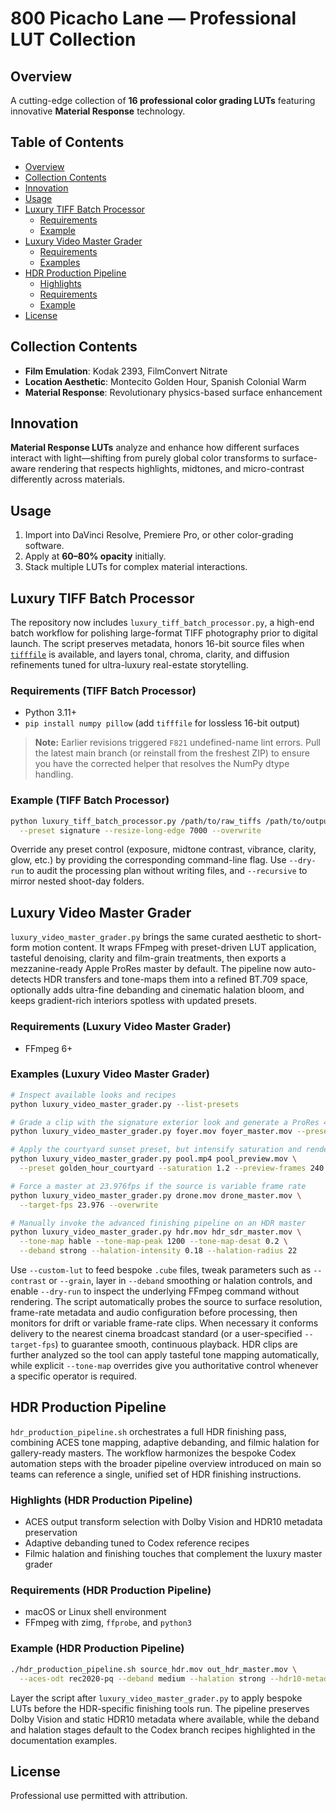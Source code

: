 # 800 Picacho Lane — Professional LUT Collection

## Overview
A cutting-edge collection of **16 professional color grading LUTs** featuring innovative **Material Response** technology.

## Table of Contents
- [Overview](#overview)
- [Collection Contents](#collection-contents)
- [Innovation](#innovation)
- [Usage](#usage)
- [Luxury TIFF Batch Processor](#luxury-tiff-batch-processor)
  - [Requirements](#requirements-tiff-batch-processor)
  - [Example](#example-tiff-batch-processor)
- [Luxury Video Master Grader](#luxury-video-master-grader)
  - [Requirements](#requirements-luxury-video-master-grader)
  - [Examples](#examples-luxury-video-master-grader)
- [HDR Production Pipeline](#hdr-production-pipeline)
  - [Highlights](#highlights-hdr-production-pipeline)
  - [Requirements](#requirements-hdr-production-pipeline)
  - [Example](#example-hdr-production-pipeline)
- [License](#license)

## Collection Contents
- **Film Emulation**: Kodak 2393, FilmConvert Nitrate
- **Location Aesthetic**: Montecito Golden Hour, Spanish Colonial Warm
- **Material Response**: Revolutionary physics-based surface enhancement

## Innovation
**Material Response LUTs** analyze and enhance how different surfaces interact with light—shifting from purely global color transforms to surface-aware rendering that respects highlights, midtones, and micro-contrast differently across materials.

## Usage
1. Import into DaVinci Resolve, Premiere Pro, or other color-grading software.
2. Apply at **60–80% opacity** initially.
3. Stack multiple LUTs for complex material interactions.

## Luxury TIFF Batch Processor
The repository now includes `luxury_tiff_batch_processor.py`, a high-end batch workflow
for polishing large-format TIFF photography prior to digital launch. The script preserves
metadata, honors 16-bit source files when [`tifffile`](https://pypi.org/project/tifffile/)
is available, and layers tonal, chroma, clarity, and diffusion refinements tuned for
ultra-luxury real-estate storytelling.

### Requirements (TIFF Batch Processor)
- Python 3.11+
- `pip install numpy pillow` (add `tifffile` for lossless 16-bit output)

> **Note:** Earlier revisions triggered `F821` undefined-name lint errors. Pull the latest
> main branch (or reinstall from the freshest ZIP) to ensure you have the corrected helper
> that resolves the NumPy dtype handling.

### Example (TIFF Batch Processor)
```bash
python luxury_tiff_batch_processor.py /path/to/raw_tiffs /path/to/output \
  --preset signature --resize-long-edge 7000 --overwrite
```

Override any preset control (exposure, midtone contrast, vibrance, clarity, glow, etc.)
by providing the corresponding command-line flag. Use `--dry-run` to audit the processing
plan without writing files, and `--recursive` to mirror nested shoot-day folders.

## Luxury Video Master Grader

`luxury_video_master_grader.py` brings the same curated aesthetic to short-form motion
content. It wraps FFmpeg with preset-driven LUT application, tasteful denoising, clarity
and film-grain treatments, then exports a mezzanine-ready Apple ProRes master by default.
The pipeline now auto-detects HDR transfers and tone-maps them into a refined BT.709
space, optionally adds ultra-fine debanding and cinematic halation bloom, and keeps
gradient-rich interiors spotless with updated presets.

### Requirements (Luxury Video Master Grader)
- FFmpeg 6+

### Examples (Luxury Video Master Grader)
```bash
# Inspect available looks and recipes
python luxury_video_master_grader.py --list-presets

# Grade a clip with the signature exterior look and generate a ProRes 422 HQ master
python luxury_video_master_grader.py foyer.mov foyer_master.mov --preset signature_estate --overwrite

# Apply the courtyard sunset preset, but intensify saturation and render a 240-frame preview
python luxury_video_master_grader.py pool.mp4 pool_preview.mov \
  --preset golden_hour_courtyard --saturation 1.2 --preview-frames 240 --dry-run

# Force a master at 23.976fps if the source is variable frame rate
python luxury_video_master_grader.py drone.mov drone_master.mov \
  --target-fps 23.976 --overwrite

# Manually invoke the advanced finishing pipeline on an HDR master
python luxury_video_master_grader.py hdr.mov hdr_sdr_master.mov \
  --tone-map hable --tone-map-peak 1200 --tone-map-desat 0.2 \
  --deband strong --halation-intensity 0.18 --halation-radius 22
```

Use `--custom-lut` to feed bespoke `.cube` files, tweak parameters such as `--contrast`
or `--grain`, layer in `--deband` smoothing or halation controls, and enable `--dry-run`
to inspect the underlying FFmpeg command without rendering. The script automatically
probes the source to surface resolution, frame-rate metadata and audio configuration
before processing, then monitors for drift or variable frame-rate clips. When necessary
it conforms delivery to the nearest cinema broadcast standard (or a user-specified
`--target-fps`) to guarantee smooth, continuous playback. HDR clips are further analyzed
so the tool can apply tasteful tone mapping automatically, while explicit
`--tone-map` overrides give you authoritative control whenever a specific operator is
required.

## HDR Production Pipeline

`hdr_production_pipeline.sh` orchestrates a full HDR finishing pass, combining ACES
tone mapping, adaptive debanding, and filmic halation for gallery-ready masters. The
workflow harmonizes the bespoke Codex automation steps with the broader pipeline
overview introduced on main so teams can reference a single, unified set of HDR
finishing instructions.

### Highlights (HDR Production Pipeline)
- ACES output transform selection with Dolby Vision and HDR10 metadata preservation
- Adaptive debanding tuned to Codex reference recipes
- Filmic halation and finishing touches that complement the luxury master grader

### Requirements (HDR Production Pipeline)
- macOS or Linux shell environment
- FFmpeg with zimg, `ffprobe`, and `python3`

### Example (HDR Production Pipeline)
```bash
./hdr_production_pipeline.sh source_hdr.mov out_hdr_master.mov \
  --aces-odt rec2020-pq --deband medium --halation strong --hdr10-metadata auto
```

Layer the script after `luxury_video_master_grader.py` to apply bespoke LUTs before the
HDR-specific finishing tools run. The pipeline preserves Dolby Vision and static HDR10
metadata where available, while the deband and halation stages default to the Codex branch
recipes highlighted in the documentation examples.

## License
Professional use permitted with attribution.
